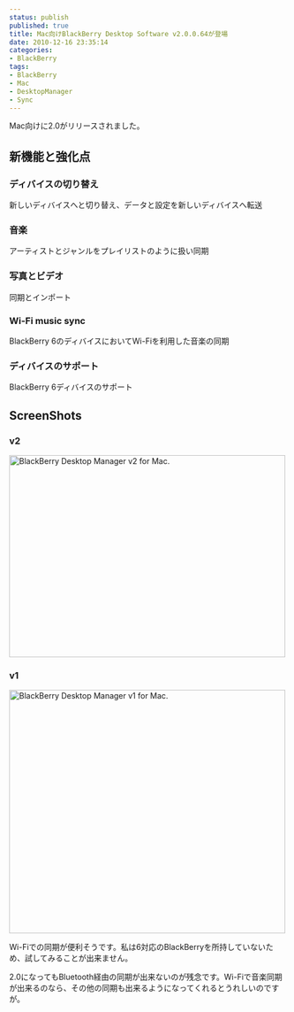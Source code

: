 ```yaml
---
status: publish
published: true
title: Mac向けBlackBerry Desktop Software v2.0.0.64が登場
date: 2010-12-16 23:35:14
categories:
- BlackBerry
tags:
- BlackBerry
- Mac
- DesktopManager
- Sync
---
```

Mac向けに2.0がリリースされました。
<h2>新機能と強化点</h2>
<h3>ディバイスの切り替え</h3>
新しいディバイスへと切り替え、データと設定を新しいディバイスへ転送
<h3>音楽</h3>
アーティストとジャンルをプレイリストのように扱い同期
<h3>写真とビデオ</h3>
同期とインポート
<h3>Wi-Fi music sync</h3>
BlackBerry 6のディバイスにおいてWi-Fiを利用した音楽の同期
<h3>ディバイスのサポート</h3>
BlackBerry 6ディバイスのサポート
<h2>ScreenShots</h2>
<h3>v2</h3>
<a title="BlackBerry Desktop Manager v2 for Mac. by jun1456, on Flickr" href="http://www.flickr.com/photos/jun_/5265514651/"><img src="http://farm6.static.flickr.com/5208/5265514651_80e472dbbf.jpg" alt="BlackBerry Desktop Manager v2 for Mac." width="500" height="365" /></a>
<h3>v1</h3>
<a title="BlackBerry Desktop Manager v1 for Mac. by jun1456, on Flickr" href="http://www.flickr.com/photos/jun_/5266121668/"><img src="http://farm6.static.flickr.com/5248/5266121668_82b5f5c504.jpg" alt="BlackBerry Desktop Manager v1 for Mac." width="500" height="440" /></a>

Wi-Fiでの同期が便利そうです。私は6対応のBlackBerryを所持していないため、試してみることが出来ません。

2.0になってもBluetooth経由の同期が出来ないのが残念です。Wi-Fiで音楽同期が出来るのなら、その他の同期も出来るようになってくれるとうれしいのですが。
